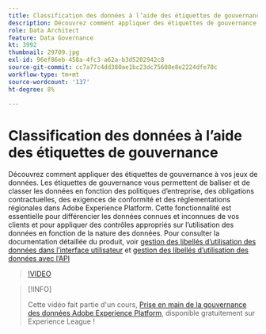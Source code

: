 ```yaml
---
title: Classification des données à l’aide des étiquettes de gouvernance
description: Découvrez comment appliquer des étiquettes de gouvernance à vos jeux de données.
role: Data Architect
feature: Data Governance
kt: 3992
thumbnail: 29709.jpg
exl-id: 96ef86eb-458a-4fc3-a62a-b3d5202942c8
source-git-commit: cc7a77c4dd380ae1bc23dc75608e8e2224dfe78c
workflow-type: tm+mt
source-wordcount: '137'
ht-degree: 8%

---
```


# Classification des données à l’aide des étiquettes de gouvernance

Découvrez comment appliquer des étiquettes de gouvernance à vos jeux de données. Les étiquettes de gouvernance vous permettent de baliser et de classer les données en fonction des politiques d’entreprise, des obligations contractuelles, des exigences de conformité et des réglementations régionales dans Adobe Experience Platform. Cette fonctionnalité est essentielle pour différencier les données connues et inconnues de vos clients et pour appliquer des contrôles appropriés sur l’utilisation des données en fonction de la nature des données. Pour consulter la documentation détaillée du produit, voir [gestion des libellés d’utilisation des données dans l’interface utilisateur](https://experienceleague.adobe.com/docs/experience-platform/data-governance/labels/user-guide.html?lang=fr) et [gestion des libellés d’utilisation des données avec l’API](https://experienceleague.adobe.com/docs/experience-platform/data-governance/labels/dataset-api.html)

>[!VIDEO](https://video.tv.adobe.com/v/29709?quality=12&learn=on)

>[!INFO]
>
> Cette vidéo fait partie d&#39;un cours, [Prise en main de la gouvernance des données Adobe Experience Platform](https://experienceleague.adobe.com/?recommended=ExperiencePlatform-D-1-2021.1.dgov.gs), disponible gratuitement sur Experience League !
